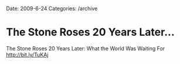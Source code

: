 Date: 2009-6-24
Categories: /archive

# The Stone Roses 20 Years Later...

The Stone Roses 20 Years Later: What the World Was Waiting For <a href="http://bit.ly/TuKAj" rel="nofollow">http://bit.ly/TuKAj</a>
